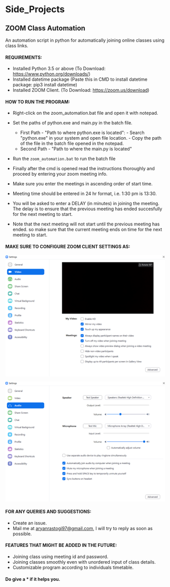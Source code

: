 # Side_Projects

## ZOOM Class Automation
An automation script in python for automatically joining online classes using class links.

#### REQUIREMENTS:

 - Installed Python 3.5 or above (To Download: https://www.python.org/downloads/)
 - Installed datetime package (Paste this in CMD to install datetime package: pip3 install datetime)
 - Installed ZOOM Client. (To Download: https://zoom.us/download)
 
#### HOW TO RUN THE PROGRAM:

* Right-click on the zoom_automation.bat file and open it with notepad.
* Set the paths of python.exe and main.py in the batch file.
  * First Path - "Path to where python.exe is located":
        - Search "python.exe" in your system and open file location. 
        - Copy the path of the file in the batch file opened in the notepad.
  * Second Path - "Path to where the main.py is located"

* Run the `zoom_automation.bat` to run the batch file
* Finally after the cmd is opened read the instructions thoroughly and proceed by entering your
  zoom meeting info.
* Make sure you enter the meetings in ascending order of start time.
* Meeting time should be entered in 24 hr format, i.e. 1:30 pm is 13:30.
* You will be asked to enter a DELAY (in minutes) in joining the meeting.
  The delay is to ensure that the previous meeting has ended succesfully for
  the next meeting to start.
* Note that the next meeting will not start until the previous meeting has ended.
  so make sure that the current meeting ends on time for the next meeting to start.
  
#### MAKE SURE TO CONFIGURE ZOOM CLIENT SETTINGS AS:
![VIDEO CONFIG](https://github.com/AryanRastogi7767/Side_Projects/blob/master/Zoom%20Class%20Automation/zoom_vid.png)

![AUDIO CONFIG](https://github.com/AryanRastogi7767/Side_Projects/blob/master/Zoom%20Class%20Automation/zoom_audio.png)

#### FOR ANY QUERIES AND SUGGESTIONS: 
* Create an issue.
* Mail me at aryanrastogi97@gmail.com, I will try to reply as soon as possible.

#### FEATURES THAT MIGHT BE ADDED IN THE FUTURE:

- Joining class using meeting id and password.
- Joining classes smoothly even with unordered input of class details.
- Customizable program according to individuals timetable.

#### Do give a * if it helps you.
